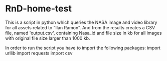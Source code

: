 # RnD-home-test

This is a script in python which queries the NASA image and video library for all assets related to “Ilan Ramon”.
And from the results creates a CSV file, named 'output.csv', containing Nasa_id and file size in kb for all images 
with original file size larger than 1000 kb.

In order to run the script you have to import the following packages:
import urllib
import requests
import csv
